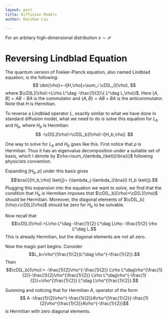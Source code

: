 ```yaml
---
layout: post
title: Diffusion Models
author: Kaizhao Liu

---
```


For an arbitary high-dimensional distribution 
$x\sim \mathcal{P}$

# Reversing Lindblad Equation

The quantum version of Fokker-Planck equation, also named Lindblad equation, is the following:
$$
\dot{\rho}=-i[H,\rho]+\sum_i \cD[L_i](\rho),
$$
where $\cD[L](\rho):=L\rho L^\dag -\frac{1}{2}\{ L^\dag L,\rho\}$. Here $[A,B]=AB-BA$ is the commutator and $\{A,B\}=AB+BA$ is the anticommutator. Note that $H$ is Hermitian.

To reverse a Lindblad operator $L$, exactly similar to what we have done in standard diffusion model, what we need to do is solve this equation for $L_b$ and $H_b$, where $H_b$ is Hermitian:
$$
-\cD[L](\rho)=\cD[L_b](\rho)-i[H_b,\rho].
$$

One way to solve for $L_b$ and $H_b$ goes like this. First notice that $\rho$ is Hermitian. Thus it has an eigenvalue decomposition under a suitable set of basis, which I denote by $\rho=\sum_i\lambda_i\ket{i}\bra{i}$ following physicists convention.

Expanding $[H_b,\rho]$ under this basis gives 
$$\bra{i}[H_b,\rho] \ket{j}= (\lambda_j-\lambda_i)\bra{i} H_b \ket{j}.$$
Plugging this expansion into the equation we want to solve, we find that the condition that $H_b$ is Hermitian imposes that $\cD[L_b](\rho)+\cD[L](\rho)$ should be Hermitian. Moreover, the diagonal elements of $\cD[L_b](\rho)+\cD[L](\rho)$ should be zero for $H_b$ to be solvable.

Now recall that 
$$\cD[L](\rho):=L\rho L^\dag -\frac{1}{2} L^\dag L\rho -\frac{1}{2} \rho L^\dag L.$$
This is already Hermitian, but the diagonal elements are not all zero. 

Now the magic part begins. Consider $$L_b=\rho^{\frac{1}{2}}L^\dag \rho^{-\frac{1}{2}}.$$
Then 
$$\cD[L_b](\rho):= -\frac{1}{2}\rho^{-\frac{1}{2}} L\rho L^\dag\rho^{\frac{1}{2}}-\frac{1}{2}\rho^{\frac{1}{2}} L\rho L^\dag\rho^{-\frac{1}{2}}+\rho^{\frac{1}{2}} L^\dag L\rho^{\frac{1}{2}}.$$

Summing and noticing that for Hermitian $A$, operator of the form 
$$ A -\frac{1}{2}\rho^{-\frac{1}{2}}A\rho^{\frac{1}{2}}-\frac{1}{2}\rho^{\frac{1}{2}}A\rho^{-\frac{1}{2}}$$
is Hermitian with zero diagonal elements.